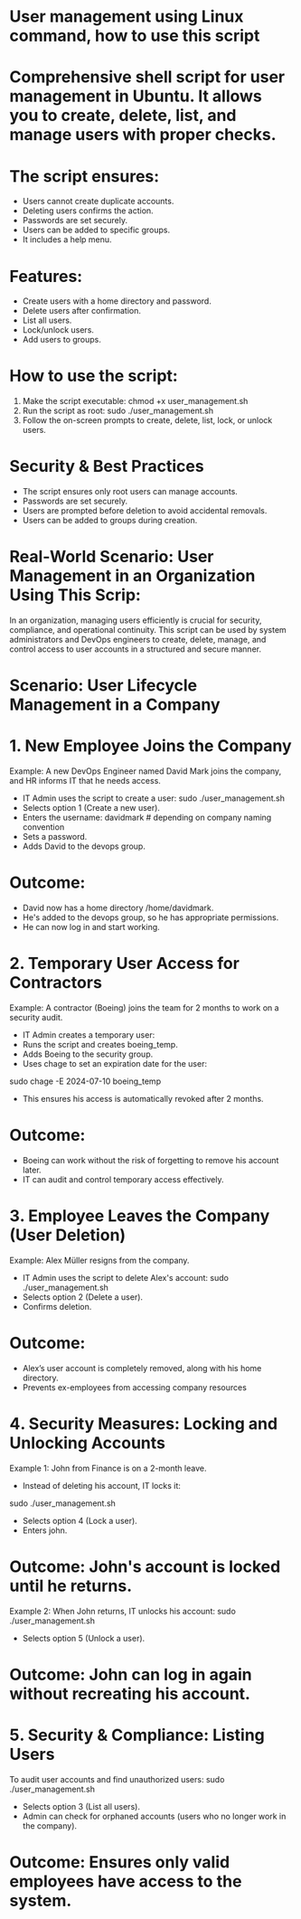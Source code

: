 # User management using Linux command, how to use this script

# Comprehensive shell script for user management in Ubuntu. It allows you to create, delete, list, and manage users with proper checks. 

# The script ensures:
-	Users cannot create duplicate accounts.
-	Deleting users confirms the action.
-	Passwords are set securely.
-	Users can be added to specific groups.
-	It includes a help menu.


# Features:

-	Create users with a home directory and password.
-	Delete users after confirmation.
-	List all users.
-	Lock/unlock users.
-	Add users to groups.


# How to use the script:

1.	Make the script executable:
chmod +x user_management.sh
2.	Run the script as root:
sudo ./user_management.sh
3.	Follow the on-screen prompts to create, delete, list, lock, or unlock users.

# Security & Best Practices
-	The script ensures only root users can manage accounts.
-	Passwords are set securely.
-	Users are prompted before deletion to avoid accidental removals.
-	Users can be added to groups during creation.

# Real-World Scenario: User Management in an Organization Using This Scrip:

In an organization, managing users efficiently is crucial for security, compliance, and operational continuity. This script can be used by system administrators and DevOps engineers to create, delete, manage, and control access to user accounts in a structured and secure manner.

# Scenario: User Lifecycle Management in a Company

# 1️. New Employee Joins the Company
Example: A new DevOps Engineer named David Mark joins the company, and HR informs IT that he needs access.
- IT Admin uses the script to create a user:
sudo ./user_management.sh
-	Selects option 1 (Create a new user).
-	Enters the username: davidmark            # depending on company naming convention
-	Sets a password.
-	Adds David to the devops group.
# Outcome:
-	David now has a home directory /home/davidmark.
-	He's added to the devops group, so he has appropriate permissions.
-	He can now log in and start working.

# 2️. Temporary User Access for Contractors
Example: A contractor (Boeing) joins the team for 2 months to work on a security audit.
- IT Admin creates a temporary user:
-	Runs the script and creates boeing_temp.
-	Adds Boeing to the security group.
-	Uses chage to set an expiration date for the user: 

sudo chage -E 2024-07-10 boeing_temp
-	This ensures his access is automatically revoked after 2 months.
# Outcome:
-	Boeing can work without the risk of forgetting to remove his account later.
-	IT can audit and control temporary access effectively.

# 3️. Employee Leaves the Company (User Deletion)
Example: Alex Müller resigns from the company.
- IT Admin uses the script to delete Alex's account:
sudo ./user_management.sh
-	Selects option 2 (Delete a user).
-	Confirms deletion.
# Outcome:
-	Alex’s user account is completely removed, along with his home directory.
-	Prevents ex-employees from accessing company resources



# 4️. Security Measures: Locking and Unlocking Accounts
Example 1: John from Finance is on a 2-month leave.
-	Instead of deleting his account, IT locks it: 

sudo ./user_management.sh
-	Selects option 4 (Lock a user).
-	Enters john.
# Outcome: John's account is locked until he returns.
Example 2: When John returns, IT unlocks his account:
sudo ./user_management.sh
-	Selects option 5 (Unlock a user).
# Outcome: John can log in again without recreating his account.

# 5️. Security & Compliance: Listing Users
To audit user accounts and find unauthorized users:
sudo ./user_management.sh
-	Selects option 3 (List all users).
-	Admin can check for orphaned accounts (users who no longer work in the company).
# Outcome: Ensures only valid employees have access to the system.
